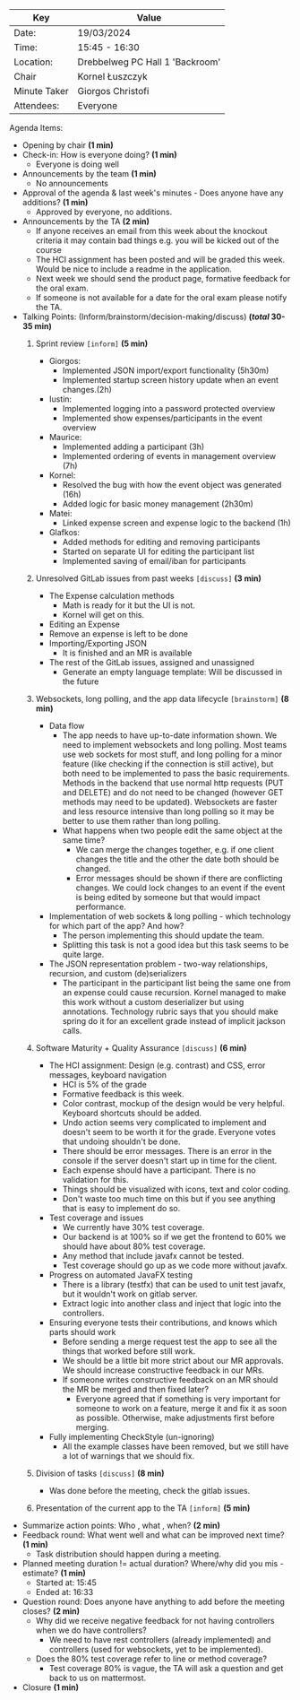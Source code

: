 | Key | Value                           |
| --- |---------------------------------|
| Date: | 19/03/2024                      |
| Time: | 15:45 - 16:30                   |
| Location: | Drebbelweg PC Hall 1 'Backroom' |
| Chair | Kornel Łuszczyk                 |
| Minute Taker | Giorgos Christofi               |
| Attendees: | Everyone                        |
Agenda Items:
- Opening by chair **(1 min)**
- Check-in: How is everyone doing? **(1 min)**
  - Everyone is doing well
- Announcements by the team **(1 min)**
    - No announcements
- Approval of the agenda & last week's minutes - Does anyone have any additions? **(1 min)**
    - Approved by everyone, no additions.
- Announcements by the TA **(2 min)**
  - If anyone receives an email from this week about the knockout criteria it may contain bad things e.g. you will be kicked out of the course
  - The HCI assignment has been posted and will be graded this week. Would be nice to include a readme in the application.
  - Next week we should send the product page, formative feedback for the oral exam.
  - If someone is not available for a date for the oral exam please notify the TA.
- Talking Points: (Inform/brainstorm/decision-making/discuss) **(*total* 30-35 min)**
    1. Sprint review `[inform]` **(5 min)**
        - Giorgos: 
          - Implemented JSON import/export functionality (5h30m)
          - Implemented startup screen history update when an event changes.(2h)
        - Iustin:
          - Implemented logging into a password protected overview
          - Implemented show expenses/participants in the event overview 
        - Maurice:
          - Implemented adding a participant (3h)
          - Implemented ordering of events in management overview (7h)
        - Kornel:
          - Resolved the bug with how the event object was generated (16h)
          - Added logic for basic money management (2h30m)
        - Matei:
          - Linked expense screen and expense logic to the backend (1h)
        - Glafkos:
          - Added methods for editing and removing participants
          - Started on separate UI for editing the participant list
          - Implemented saving of email/iban for participants
        
    2. Unresolved GitLab issues from past weeks `[discuss]` **(3 min)**
        - The Expense calculation methods
          - Math is ready for it but the UI is not.
          - Kornel will get on this.
         - Editing an Expense
          - Remove an expense is left to be done
        - Importing/Exporting JSON
          - It is finished and an MR is available
        - The rest of the GitLab issues, assigned and unassigned
          - Generate an empty language template: Will be discussed in the future
    3. Websockets, long polling, and the app data lifecycle `[brainstorm]` **(8 min)**
        - Data flow 
          - The app needs to have up-to-date information shown. We need to implement websockets and long polling. Most teams use web sockets for most stuff, and long polling for a minor feature (like checking if the connection is still active), but both need to be implemented to pass the basic requirements. Methods in the backend that use normal http requests (PUT and DELETE) and do not need to be changed (however GET methods may need to be updated). Websockets are faster and less resource intensive than long polling so it may be better to use them rather than long polling.
          - What happens when two people edit the same object at the same time?
            - We can merge the changes together, e.g. if one client changes the title and the other the date both should be changed. 
            - Error messages should be shown if there are conflicting changes. We could lock changes to an event if the event is being edited by someone but that would impact performance.
        - Implementation of web sockets & long polling - which technology for which part of the app? And how?
          - The person implementing this should update the team.
          - Splitting this task is not a good idea but this task seems to be quite large.
        - The JSON representation problem - two-way relationships, recursion, and custom (de)serializers
          - The participant in the participant list being the same one from an expense could cause recursion. Kornel managed to make this work without a custom deserializer but using annotations. Technology rubric says that you should make spring do it for an excellent grade instead of implicit jackson calls.
    4. Software Maturity + Quality Assurance `[discuss]` **(6 min)**
        - The HCI assignment: Design (e.g. contrast) and CSS, error messages, keyboard navigation
          - HCI is 5% of the grade
          - Formative feedback is this week.
          - Color contrast, mockup of the design would be very helpful. Keyboard shortcuts should be added.
          - Undo action seems very complicated to implement and doesn't seem to be worth it for the grade. Everyone votes that undoing shouldn't be done.
          - There should be error messages. There is an error in the console if the server doesn't start up in time for the client.
          - Each expense should have a participant. There is no validation for this.
          - Things should be visualized with icons, text and color coding.
          - Don't waste too much time on this but if you see anything that is easy to implement do so.
        - Test coverage and issues
          - We currently have 30% test coverage.
          - Our backend is at 100% so if we get the frontend to 60% we should have about 80% test coverage.
          - Any method that include javafx cannot be tested.
          - Test coverage should go up as we code more without javafx.
        - Progress on automated JavaFX testing
          - There is a library (testfx) that can be used to unit test javafx, but it wouldn't work on gitlab server. 
          - Extract logic into another class and inject that logic into the controllers.
        - Ensuring everyone tests their contributions, and knows which parts should work
          - Before sending a merge request test the app to see all the things that worked before still work.
          - We should be a little bit more strict about our MR approvals. We should increase constructive feedback in our MRs. 
          - If someone writes constructive feedback on an MR should the MR be merged and then fixed later? 
            - Everyone agreed that if something is very important for someone to work on a feature, merge it and fix it as soon as possible. Otherwise, make adjustments first before merging.
        - Fully implementing CheckStyle (un-ignoring)
          - All the example classes have been removed, but we still have a lot of warnings that we should fix.
    5. Division of tasks `[discuss]` **(8 min)**
        - Was done before the meeting, check the gitlab issues.
    6. Presentation of the current app to the TA `[inform]` **(5 min)**
- Summarize action points: Who , what , when? **(2 min)**
- Feedback round: What went well and what can be improved next time? **(1 min)**
  - Task distribution should happen during a meeting.
- Planned meeting duration != actual duration? Where/why did you mis -estimate? **(1 min)**
  - Started at: 15:45
  - Ended at: 16:33
- Question round: Does anyone have anything to add before the meeting closes? **(2 min)**
    - Why did we receive negative feedback for not having controllers when we do have controllers?
        - We need to have rest controllers (already implemented) and controllers (used for websockets, yet to be implemented).
    - Does the 80% test coverage refer to line or method coverage?
        - Test coverage 80% is vague, the TA will ask a question and get back to us on mattermost.
- Closure **(1 min)**
